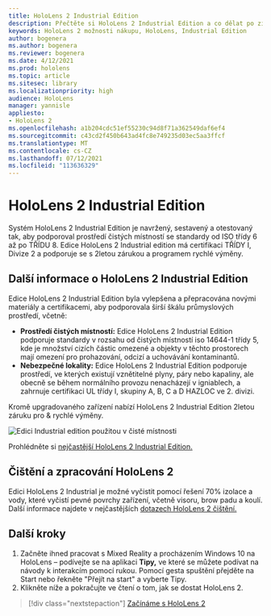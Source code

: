 ```yaml
---
title: HoloLens 2 Industrial Edition
description: Přečtěte si HoloLens 2 Industrial Edition a co dělat po získání vlastní verze.
keywords: HoloLens 2 možnosti nákupu, HoloLens, Industrial Edition
author: bogenera
ms.author: bogenera
ms.reviewer: bogenera
ms.date: 4/12/2021
ms.prod: hololens
ms.topic: article
ms.sitesec: library
ms.localizationpriority: high
audience: HoloLens
manager: yannisle
appliesto:
- HoloLens 2
ms.openlocfilehash: a1b204cdc51ef55230c94d8f71a362549daf6ef4
ms.sourcegitcommit: c43cd2f450b643ad4fc8e749235d03ec5aa3ffcf
ms.translationtype: MT
ms.contentlocale: cs-CZ
ms.lasthandoff: 07/12/2021
ms.locfileid: "113636329"
---
```

# <a name="hololens-2-industrial-edition"></a>HoloLens 2 Industrial Edition

Systém HoloLens 2 Industrial Edition je navržený, sestavený a otestovaný tak, aby podporoval prostředí čistých místností se standardy od ISO třídy 6 až po TŘÍDU 8. Edice HoloLens 2 Industrial edition má certifikaci TŘÍDY I, Divize 2 a podporuje se s 2letou zárukou a programem rychlé výměny.

## <a name="learn-about-hololens-2-industrial-edition"></a>Další informace o HoloLens 2 Industrial Edition

Edice HoloLens 2 Industrial Edition byla vylepšena a přepracována novými materiály a certifikacemi, aby podporovala širší škálu průmyslových prostředí, včetně:

- **Prostředí čistých místností:** Edice HoloLens 2 Industrial Edition podporuje standardy v rozsahu od čistých místností iso 14644-1 třídy 5, kde je množství cizích částic omezené a objekty v těchto prostorech mají omezení pro prohazování, odcizí a uchovávání kontaminantů.
- **Nebezpečné lokality:** Edice HoloLens 2 Industrial Edition podporuje prostředí, ve kterých existují vznětitelné plyny, páry nebo kapaliny, ale obecně se během normálního provozu nenacházejí v igniablech, a zahrnuje certifikaci UL třídy I, skupiny A, B, C a D HAZLOC ve 2. divizi.

Kromě upgradovaného zařízení nabízí HoloLens 2 Industrial Edition 2letou záruku pro & rychlé výměny.

![Edici Industrial edition použitou v čisté místnosti](./images/ie-small-pic.png)

Prohlédněte si [nejčastější HoloLens 2 Industrial Edition.](hololens2-industrial-edition-faq.md)

## <a name="cleaning-and-handling-hololens-2"></a>Čištění a zpracování HoloLens 2

Edici HoloLens 2 Industrial je možné vyčistit pomocí řešení 70% izolace a vody, které vyčistí pevné povrchy zařízení, včetně visoru, brow padu a koulí. Další informace najdete v nejčastějších [dotazech HoloLens 2 čištění.](/hololens/hololens2-maintenance)

## <a name="next-steps"></a>Další kroky

1. Začněte ihned pracovat s Mixed Reality a procházením Windows 10 na HoloLens – podívejte se na aplikaci **Tipy,** ve které se můžete podívat na návody k interakcím pomocí rukou. Pomocí gesta spuštění přejděte na Start nebo řekněte "Přejít na start" a vyberte Tipy.
1. Klikněte níže a pokračujte ve čtení o tom, jak se dostat HoloLens 2.

> [!div class="nextstepaction"]
> [Začínáme s HoloLens 2](hololens2-basic-usage.md)